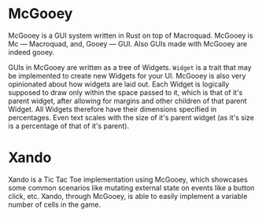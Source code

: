 # McGooey
McGooey is a GUI system written in Rust on top of Macroquad.
McGooey is Mc — Macroquad, and, Gooey — GUI. Also GUIs made with McGooey are indeed gooey.

GUIs in McGooey are written as a tree of Widgets. `Widget` is a trait that may be implemented to create new Widgets for your UI.
McGooey is also very opinionated about how widgets are laid out. Each Widget is logically supposed to draw only within the space passed to it, which is that of it's parent widget, after allowing for margins and other children of that parent Widget. All Widgets therefore have their dimensions specified in percentages. Even text scales with the size of it's parent widget (as it's size is a percentage of that of it's parent).

# Xando 
Xando is a Tic Tac Toe implementation using McGooey, which showcases some common scenarios like mutating external state on events like a button click, etc. Xando, through McGooey, is able to easily implement a variable number of cells in the game.
